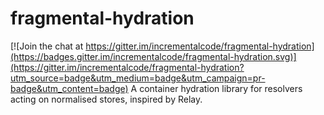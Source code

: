 # fragmental-hydration

[![Join the chat at https://gitter.im/incrementalcode/fragmental-hydration](https://badges.gitter.im/incrementalcode/fragmental-hydration.svg)](https://gitter.im/incrementalcode/fragmental-hydration?utm_source=badge&utm_medium=badge&utm_campaign=pr-badge&utm_content=badge)
A container hydration library for resolvers acting on normalised stores, inspired by Relay. 
